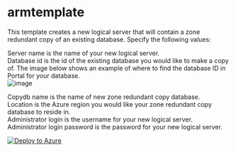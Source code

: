 # armtemplate

This template creates a new logical server that will contain a zone redundant copy of an existing database. Specify the following values:

Server name is the name of your new logical server.\
Database id is the id of the existing database you would like to make a copy of. The image below shows an example of where to find the database ID in Portal for your database.\
![image](https://user-images.githubusercontent.com/43180648/130159313-c910cf4f-78f4-4f11-9f75-9f6331a81256.png)

Copydb name is the name of new zone redundant copy database.\
Location is the Azure region you would like your zone redundant copy database to reside in.\
Administrator login is the username for your new logical server.\
Administrator login password is the password for your new logical server.

[![Deploy to Azure](https://aka.ms/deploytoazurebutton)](https://portal.azure.com/#create/Microsoft.Template/uri/https%3A%2F%2Fraw.githubusercontent.com%2Femlisa%2Farmtemlate%2Fmain%2Fcreatenewzrdb-copytonewserver.json)
